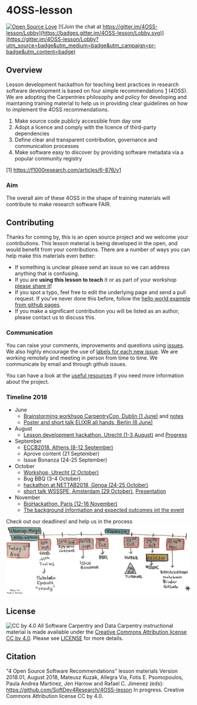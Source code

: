 # 4OSS-lesson

[![Open Source Love](https://badges.frapsoft.com/os/v2/open-source.png?v=103)](https://github.com/ellerbrock/open-source-badge/) [![Join the chat at https://gitter.im/4OSS-lesson/Lobby](https://badges.gitter.im/4OSS-lesson/Lobby.svg)](https://gitter.im/4OSS-lesson/Lobby?utm_source=badge&utm_medium=badge&utm_campaign=pr-badge&utm_content=badge)    


## Overview

Lesson development hackathon for teaching best practices in research software development is
based on four simple recommendations [1](https://f1000research.com/articles/6-876/v1) (4OSS). We are adopting the Carpentries philosophy and policy for developing and maintaning training material
to help us in providing clear guidelines on how to implement the 4OSS recommendations.
1. Make source code publicly accessible from day one
1. Adopt a licence and comply with the licence of third-party dependencies
1. Define clear and transparent contribution, governance and communication processes
1. Make software easy to discover by providing software metadata via a popular community registry

[1] https://f1000research.com/articles/6-876/v1

### Aim

The overall aim of these 4OSS in the shape of training materials will contribute to make research software FAIR.

## Contributing

Thanks for coming by, this is an open source project and we welcome your contributions. 
This lesson material is being developed in the open, and would benefit from your contributions. There are a number of ways you can help make this materials even better:

- If something is unclear please send an issue so we can address anything that is confusing.
- If you are **using this lesson to teach** it or as part of your workshop [please share it](https://github.com/SoftDev4Research/4OSS-lesson/blob/gh-pages/sharing-lesson.md)!
- If you spot a typo, feel free to edit the underlying page and send a pull request. If you've never done this before, follow the [hello world example from github pages](https://guides.github.com/activities/hello-world/).
- If you make a significant contribution you will be listed as an author, please contact us to discuss this.

### Communication

You can raise your comments, improvements and questions using [issues](https://github.com/SoftDev4Research/4OSS-lesson/issues). We also highly encourage the use of [labels for each new issue](https://github.com/SoftDev4Research/4OSS-lesson/labels). We are working remotely and meeting in person from time to time. We communicate by email and through github issues.

You can have a look at the [useful resources](UsefulLinks.md) if you need more information about the project.


### Timeline 2018

 - June
   - [Brainstorming workhsop CarpentryCon, Dublin (1 June)](https://github.com/carpentries/carpentrycon/blob/master/Sessions/2018-06-01/02-Workshop-2-Lesson-Hack-a-Thon-Voted-Session-From-Pitches/4OSS-lesson-development.md) and [notes](https://github.com/SoftDev4Research/4OSS-lesson/blob/gh-pages/notesCarpentryCon18.md)
   - [Poster and short talk ELIXIR all hands, Berlin (6 June)](https://www.elixir-europe.org/events/elixir-all-hands-2018)
 - August
   - [Lesson development hackathon, Utrecht (1-3 August)](https://www.elixir-europe.org/events/4-oss-hackathon) and [Progress](https://github.com/SoftDev4Research/4OSS-lesson/blob/gh-pages/notesHackathonUtrech.md)
 - September
   - [ECCB2018, Athens (8-12 September)](http://eccb18.org/)
   - Aprove content (21 September)
   - Issue Bonanza (24-25 September)
 - October
   - [Workshop, Utrecht (2 October)](https://www.aanmelder.nl/dtl2018)
   - Bug BBQ (3-4 October)
   - [hackathon at NETTAB2018, Genoa (24-25 October)](http://www.igst.it/nettab/2018/)
   - [short talk WSSSPE, Amsterdam (29 October)](http://wssspe.researchcomputing.org.uk/category/wssspe6-1/), [Presentation](https://drive.google.com/file/d/1l5SDuY5Kdhnizb76R9rPslohSPLzGl7F/view)
 - November
   - [BioHackathon, Paris (12-16 November)](https://bh2018paris.info/) 
   - [The background information and expected outcomes int the event](https://github.com/elixir-europe/BioHackathon/tree/master/training/Alternative%20episodes%20for%20the%204%20Open%20Source%20Software%204OSS%20lesson%20focused%20on%20different%20Open%20Source%20technologies%20Github%20Docker%20Jupyter%20Notebook%20and%20so%20on)
   
Check out our deadlines! and help us in the process
![4OSS](https://raw.githubusercontent.com/SoftDev4Research/4OSS-lesson/gh-pages/fig/4OSSTimeline.png)

## License

![CC by 4.0](https://licensebuttons.net/l/by/4.0/88x31.png) 
All Software Carpentry and Data Carpentry instructional material is made available under the [Creative Commons Attribution license CC by 4.0](https://creativecommons.org/licenses/by/4.0/). Please see [LICENSE](LICENSE.md) for more details.

## Citation

"4 Open Source Software Recommendations" lesson materials Version 2018.01, August 2018, Mateusz Kuzak, Allegra Via, Fotis E. Psomopoulos, Paula Andrea Martinez, Jen Harrow and Rafael C. Jimenez (eds): https://github.com/SoftDev4Research/4OSS-lesson In progress. Creative Commons Attribution license CC by 4.0.
